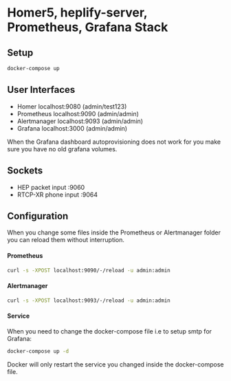Homer5, heplify-server, Prometheus, Grafana Stack
========

## Setup

```bash
docker-compose up
```

## User Interfaces 
* Homer localhost:9080 (admin/test123) 
* Prometheus localhost:9090 (admin/admin)
* Alertmanager localhost:9093 (admin/admin)
* Grafana localhost:3000 (admin/admin)

When the Grafana dashboard autoprovisioning does not work for you make sure you have no old grafana volumes.

## Sockets
* HEP packet input :9060
* RTCP-XR phone input :9064

## Configuration

When you change some files inside the Prometheus or Alertmanager folder you can reload them without interruption.

#### Prometheus
```bash
curl -s -XPOST localhost:9090/-/reload -u admin:admin
```

#### Alertmanager
```bash
curl -s -XPOST localhost:9093/-/reload -u admin:admin
```

#### Service
When you need to change the docker-compose file i.e to setup smtp for Grafana:
```bash
docker-compose up -d
```
Docker will only restart the service you changed inside the docker-compose file.
